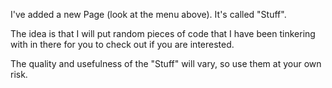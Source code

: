 <!--
Title: I Added Some New "Stuff"
Date: 2017/01/12
Template: post
Blog: true
-->

I've added a new Page (look at the menu above). It's called "Stuff".

The idea is that I will put random pieces of code that I have been tinkering with in there for you
to check out if you are interested.

The quality and usefulness of the "Stuff" will vary, so use them at your own risk.